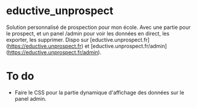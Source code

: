 # eductive_unprospect
Solution personnalisé de prospection pour mon école. Avec une partie pour le prospect, et un panel /admin pour voir les données en direct, les exporter, les supprimer.
Dispo sur [eductive.unprospect.fr] (https://eductive.unprospect.fr) et [eductive.unprospect.fr/admin] (https://eductive.unprospect.fr/admin).

# To do
- Faire le CSS pour la partie dynamique d'affichage des données sur le panel admin.
